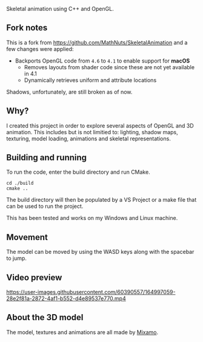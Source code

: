 Skeletal animation using C++ and OpenGL.

## Fork notes

This is a fork from <https://github.com/MathNuts/SkeletalAnimation> and a few changes were applied:

- Backports OpenGL code from `4.6` to `4.1` to enable support for **macOS**
  - Removes layouts from shader code since these are not yet available in 4.1
  - Dynamically retrieves uniform and attribute locations

Shadows, unfortunately, are still broken as of now.

## Why?

I created this project in order to explore several aspects of OpenGL and 3D animation. This includes but is not limitied to: lighting, shadow maps, texturing, model loading, animations and skeletal representations.

## Building and running

To run the code, enter the build directory and run CMake.

```console
cd ./build
cmake ..
```

The build directory will then be populated by a VS Project or a make file that can be used to run the project.

This has been tested and works on my Windows and Linux machine.

## Movement

The model can be moved by using the WASD keys along with the spacebar to jump.

## Video preview

https://user-images.githubusercontent.com/60390557/164997059-28e2f81a-2872-4af1-b552-d4e89537e770.mp4

## About the 3D model

The model, textures and animations are all made by [Mixamo](https://www.mixamo.com/#/).
